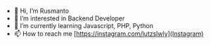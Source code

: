 - 👋 Hi, I’m Rusmanto
- 👀 I’m interested in Backend Developer
- 🌱 I’m currently learning Javascript, PHP, Python
- 📫 How to reach me [https://instagram.com/lutzslwly](Instagram)

<!---
lutzcodez/lutzcodez is a ✨ special ✨ repository because its `README.md` (this file) appears on your GitHub profile.
You can click the Preview link to take a look at your changes.
--->
